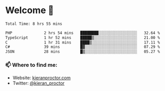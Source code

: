 # Welcome 🦘

<!--START_SECTION:waka-->

```txt
Total Time: 8 hrs 55 mins

PHP              2 hrs 54 mins   ████████░░░░░░░░░░░░░░░░░   32.64 %
TypeScript       1 hr 52 mins    █████▒░░░░░░░░░░░░░░░░░░░   21.00 %
C                1 hr 31 mins    ████▒░░░░░░░░░░░░░░░░░░░░   17.11 %
C#               39 mins         █▓░░░░░░░░░░░░░░░░░░░░░░░   07.29 %
JSON             28 mins         █▒░░░░░░░░░░░░░░░░░░░░░░░   05.27 %
```

<!--END_SECTION:waka-->

### 📫 Where to find me:

-   Website: [kieranproctor.com](https://kieranproctor.com/)
-   Twitter: [@kieran_proctor](https://twitter.com/kieran_proctor)
